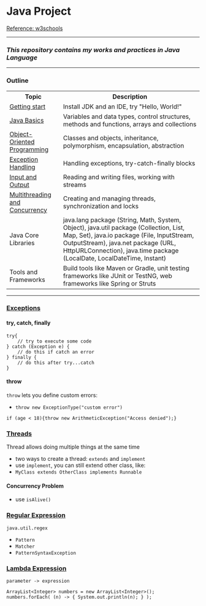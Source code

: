 # Java Project
[Reference: w3schools](https://www.w3schools.com/java/default.asp)

---
### *This repository contains my works and practices in Java Language*

---
### Outline
<table>
    <tr>
        <th>Topic</th>
        <th>Description</th>
    </tr>
    <tr>
        <td><a href="https://www.w3schools.com/java/java_getstarted.asp">Getting start</a></td>
        <td>Install JDK and an IDE, try "Hello, World!"</td>
    </tr>
    <tr>
        <td><a href="https://github.com/Tenphun0503/Practices_Java/blob/main/topics/1_JavaBasics.md">Java Basics</a></td>
        <td>Variables and data types, control structures, methods and functions, arrays and collections</td>
    </tr>
    <tr>
        <td><a href="https://github.com/Tenphun0503/Practices_Java/blob/main/topics/2_ObjectOrientedProgramming.md">Object-Oriented Programming</a></td>
        <td>Classes and objects, inheritance, polymorphism, encapsulation, abstraction</td>
    </tr>
    <tr>
        <td><a href="#exceptions">Exception Handling</a></td>
        <td>Handling exceptions, try-catch-finally blocks</td>
    </tr>
    <tr>
        <td><a href="https://github.com/Tenphun0503/Practices_Java/blob/main/topics/3_FileHandling.md">Input and Output</a></td>
        <td>Reading and writing files, working with streams</td>
    </tr>
    <tr>
        <td><a href="#threads">Multithreading and Concurrency</a></td>
        <td>Creating and managing threads, synchronization and locks</td>
    </tr>
    <tr>
        <td>Java Core Libraries</td>
        <td>java.lang package (String, Math, System, Object), 
            java.util package (Collection, List, Map, Set), 
            java.io package (File, InputStream, OutputStream),
            java.net package (URL, HttpURLConnection), 
            java.time package (LocalDate, LocalDateTime, Instant)
        </td>
    </tr>
    <tr>
        <td>Tools and Frameworks</td>
        <td>Build tools like Maven or Gradle, unit testing frameworks like JUnit or TestNG, web frameworks like Spring or Struts</td>
    </tr>
</table>

---
<div id="exceptions">

### [Exceptions](https://www.w3schools.com/java/java_try_catch.asp)
#### try, catch, finally
```
try{
    // try to execute some code
} catch (Exception e) {
    // do this if catch an error
} finally {
    // do this after try...catch
}
```
#### throw
`throw` lets you define custom errors: 
- `throw new ExceptionType("custom error")`
```
if (age < 18){throw new ArithmeticException("Access denied");}
```
</div>

<div id="threads">

### [Threads](https://www.w3schools.com/java/java_threads.asp)
Thread allows doing multiple things at the same time
- two ways to create a thread: `extends` and `implement`
- use `implement`, you can still extend other class, like:
- `MyClass extends OtherClass implements Runnable`
#### Concurrency Problem
- use `isAlive()`
</div>

### [Regular Expression](https://www.w3schools.com/java/java_regex.asp)
`java.util.regex`
- `Pattern`
- `Matcher`
- `PatternSyntaxException`

### [Lambda Expression](https://www.w3schools.com/java/java_lambda.asp)
`parameter -> expression`

```
ArrayList<Integer> numbers = new ArrayList<Integer>();
numbers.forEach( (n) -> { System.out.println(n); } );
```